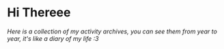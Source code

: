 <h1>Hi Thereee</h1>

<div>
  <p><i>Here is a collection of my activity archives, you can see them from year to year, it's like a diary of my life :3</i></p>
</div>
